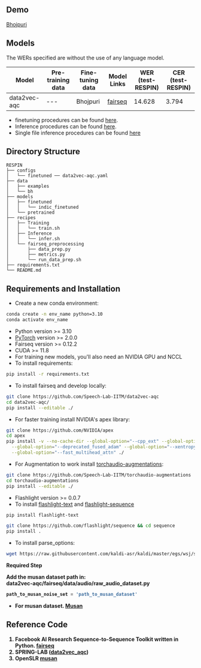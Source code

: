 ## Demo
[Bhojpuri](https://bhashini.gov.in/ulca/search-model/67eb8f9a7d193a1beb4b86c5)


## Models

The WERs specified are without the use of any language model.

Model | Pre-training data | Fine-tuning data | Model Links | WER (test-RESPIN) | CER (test-RESPIN)
|---|---|---|---|---|---
data2vec-aqc | --- | Bhojpuri | [fairseq](https://huggingface.co/SpireLab/RESPIN/resolve/main/finetuned/data2vec-aqc/bh_checkpoint_best.pt) | 14.628 | 3.794


* finetuning procedures can be found [here](https://github.com/labspire/respin_baselines/tree/main/fairseq/recipes/Training).
* Inference procedures can be found [here](https://github.com/labspire/respin_baselines/tree/main/fairseq/recipes/Inference).
* Single file inference procedures can be found [here](https://github.com/labspire/respin_baselines/tree/main/fairseq/recipes/Single_File_Infer)

## Directory Structure
```
RESPIN
├── configs
│   └── finetuned ── data2vec-aqc.yaml
├── data
│   ├── examples
│   └── bh
├── models
│   ├── finetuned
│   │   └── indic_finetuned
│   └── pretrained
├── recipes
│   ├── Training
│   │   └── train.sh
│   ├── Inference
│   │   └── infer.sh
│   └── fairseq_preprocessing
│       ├── data_prep.py
│       ├── metrics.py
│       └── run_data_prep.sh
├── requirements.txt
└── README.md
```

## Requirements and Installation
* Create a new conda environment:
```bash
conda create -n env_name python=3.10
conda activate env_name
```
* Python version >= 3.10
* [PyTorch](https://pytorch.org/) version >= 2.0.0
* Fairseq version >= 0.12.2
* CUDA >= 11.8
* For training new models, you'll also need an NVIDIA GPU and NCCL
* To install requirements:

```bash
pip install -r requirements.txt
```
* To install fairseq and develop locally:

``` bash
git clone https://github.com/Speech-Lab-IITM/data2vec-aqc
cd data2vec-aqc/
pip install --editable ./
```
* For faster training install NVIDIA's apex library:
```bash
git clone https://github.com/NVIDIA/apex
cd apex
pip install -v --no-cache-dir --global-option="--cpp_ext" --global-option="--cuda_ext" \
  --global-option="--deprecated_fused_adam" --global-option="--xentropy" \
  --global-option="--fast_multihead_attn" ./
```
* For Augmentation to work install [torchaudio-augmentations](https://github.com/Speech-Lab-IITM/torchaudio-augmentations):
```bash
git clone https://github.com/Speech-Lab-IITM/torchaudio-augmentations
cd torchaudio-augmentations
pip install --editable ./ 
```

* Flashlight version >= 0.0.7
* To install [flashlight-text](https://github.com/flashlight/text) and [flashlight-sequence](https://github.com/flashlight/sequence)
```bash
pip install flashlight-text

git clone https://github.com/flashlight/sequence && cd sequence
pip install .
```
* To install parse_options:
```bash
wget https://raw.githubusercontent.com/kaldi-asr/kaldi/master/egs/wsj/s5/utils/parse_options.sh && sudo mv parse_options.sh /usr/local/bin/

```
<b>Required Step

Add the musan dataset path in: <br>
data2vec-aqc/fairseq/data/audio/raw_audio_dataset.py <br>
```python
path_to_musan_noise_set = 'path_to_musan_dataset'
```

* For musan dataset.
[Musan](https://www.openslr.org/resources/17/musan.tar.gz)


## Reference Code
1. Facebook AI Research Sequence-to-Sequence Toolkit written in Python. [fairseq](https://github.com/facebookresearch/fairseq)
2. SPRING-LAB ([data2vec_aqc](https://asr.iitm.ac.in/models))
3. OpenSLR [musan](https://www.openslr.org/17/)



